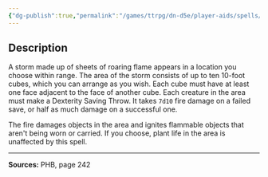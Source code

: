 ```yaml
---
{"dg-publish":true,"permalink":"/games/ttrpg/dn-d5e/player-aids/spells/level-7/fire-storm/","tags":["TTRPG/DND/5e","verbal","somatic","Spell"],"noteIcon":""}
---
```



## Description
A storm made up of sheets of roaring flame appears in a location you choose within range.
The area of the storm consists of up to ten 10-foot cubes, which you can arrange as you wish.
Each cube must have at least one face adjacent to the face of another cube.
Each creature in the area must make a Dexterity Saving Throw.
It takes `7d10` fire damage on a failed save, or half as much damage on a successful one.

The fire damages objects in the area and ignites flammable objects that aren't being worn or carried.
If you choose, plant life in the area is unaffected by this spell.

---

**Sources:** PHB, page 242
